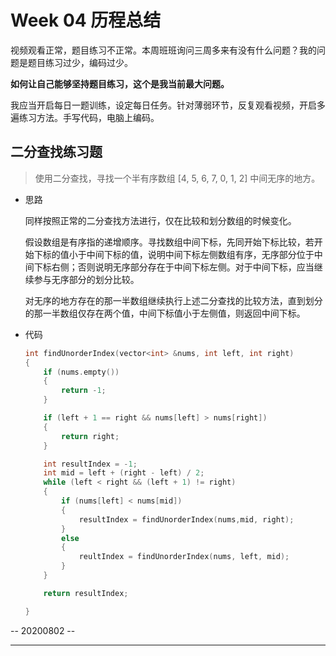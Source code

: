 # Week 04 历程总结

视频观看正常，题目练习不正常。本周班班询问三周多来有没有什么问题？我的问题是题目练习过少，编码过少。

**如何让自己能够坚持题目练习，这个是我当前最大问题。**

我应当开启每日一题训练，设定每日任务。针对薄弱环节，反复观看视频，开启多遍练习方法。手写代码，电脑上编码。

## 二分查找练习题

> 使用二分查找，寻找一个半有序数组 [4, 5, 6, 7, 0, 1, 2] 中间无序的地方。

- 思路

    同样按照正常的二分查找方法进行，仅在比较和划分数组的时候变化。
    
    假设数组是有序指的递增顺序。寻找数组中间下标，先同开始下标比较，若开始下标的值小于中间下标的值，说明中间下标左侧数组有序，无序部分位于中间下标右侧；否则说明无序部分存在于中间下标左侧。对于中间下标，应当继续参与无序部分的划分比较。

    对无序的地方存在的那一半数组继续执行上述二分查找的比较方法，直到划分的那一半数组仅存在两个值，中间下标值小于左侧值，则返回中间下标。

- 代码

    ```cpp
    int findUnorderIndex(vector<int> &nums, int left, int right)
    {
        if (nums.empty())
        {
            return -1;
        }

        if (left + 1 == right && nums[left] > nums[right])
        {
            return right;
        }

        int resultIndex = -1;
        int mid = left + (right - left) / 2;
        while (left < right && (left + 1) != right)
        {
            if (nums[left] < nums[mid])
            {
                resultIndex = findUnorderIndex(nums,mid, right);
            }
            else
            {
                reultIndex = findUnorderIndex(nums, left, mid);
            }
        }

        return resultIndex;

    }
    ```


-- 20200802 --
***